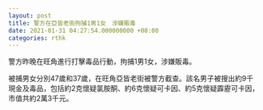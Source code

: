```yaml
---
layout: post
title: 警方在亞皆老街拘捕1男1女　涉嫌販毒
date: 2021-01-31 04:27:54.000000000 +08:00
categories: rthk
---
```


警方昨晚在旺角進行打擊毒品行動，拘捕1男1女，涉嫌販毒。

被捕男女分別47歲和37歲，在旺角亞皆老街被警方截查。該名男子被搜出約9千現金及毒品，包括約2克懷疑氯胺酮、約6克懷疑可卡因、約5克懷疑霹靂可卡因，市值共約2萬3千元。
